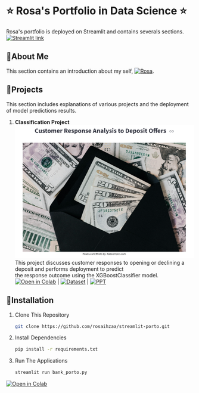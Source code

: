 # ⭐ Rosa's Portfolio in Data Science ⭐
 Rosa's portfolio is deployed on Streamlit and contains severals sections. [![Streamlit link](https://static.streamlit.io/badges/streamlit_badge_black_white.svg)](https://project-rosa.streamlit.app/)

## 📍About Me
  This section contains an introduction about my self, [![Rosa](https://img.shields.io/badge/Rosa-pink?logo=linkedin)](https://www.linkedin.com/in/rosaihzaa/).
## 📍Projects
  This section includes explanations of various projects and the deployment of model predictions results.
1. <b>Classification Project</b><br>
   ![](images/Image%20Classfication.png)<br>
   This project discusses customer responses to opening or declining a deposit and 
   performs deployment to predict <br> the response outcome using the XGBoostClassifier model. [![Open in Colab](https://colab.research.google.com/assets/colab-badge.svg)](https://colab.research.google.com/drive/1pQA9UKL_DpwIcDsf9X7SDz-EIxvLDR97?usp=sharing) | [![Dataset](https://img.shields.io/badge/Kaggle-Dataset-blue?logo=kaggle)](https://www.kaggle.com/datasets/janiobachmann/bank-marketing-dataset) | [![PPT](https://img.shields.io/badge/View-PPT-green?logo=google-drive)](https://drive.google.com/file/d/1k_1dBl1D-oIsmzYolatHN4kNesSsm2UQ/view?usp=sharing)
## 📍Installation
1. Clone This Repository
   ```bash
   git clone https://github.com/rosaihzaa/streamlit-porto.git
3. Install Dependencies
   ```bash
   pip install -r requirements.txt
5. Run The Applications
   ```bash
   streamlit run bank_porto.py
[![Open in Colab](https://colab.research.google.com/assets/colab-badge.svg)](https://colab.research.google.com/github/user/repo-name/blob/main/notebook.ipynb)
